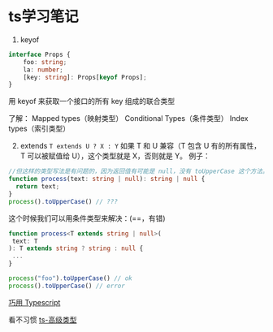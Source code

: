 # ts学习笔记
1. keyof

```ts
interface Props {
    foo: string;
    la: number;
    [key: string]: Props[keyof Props];
}
```
用 keyof 来获取一个接口的所有 key 组成的联合类型

了解：
    Mapped types（映射类型）
    Conditional Types（条件类型）
    Index types（索引类型）

2. extends
```T extends U ? X : Y```
如果 T 和 U 兼容（T 包含 U 有的所有属性，T 可以被赋值给 U），这个类型就是 X，否则就是 Y。
例子：
```ts
//但这样的类型写法是有问题的，因为返回值有可能是 null，没有 toUpperCase 这个方法。
function process(text: string | null): string | null {
  return text;
}
process().toUpperCase() // ???
```
这个时候我们可以用条件类型来解决：(==，有错)
```ts
function process<T extends string | null>(
 text: T
): T extends string ? string : null {
 ...
}

process("foo").toUpperCase() // ok
process().toUpperCase() // error
```



[巧用 Typescript](https://zhuanlan.zhihu.com/p/39620591)

看不习惯
[ts-高级类型](https://www.tslang.cn/docs/handbook/advanced-types.html)